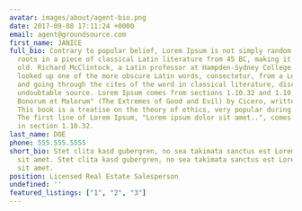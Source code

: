```yaml
---
avatar: images/about/agent-bio.png
date: 2017-09-08 17:11:24 +0000
email: agent@groundsource.com
first_name: JANICE
full_bio: Contrary to popular belief, Lorem Ipsum is not simply random text. It has
  roots in a piece of classical Latin literature from 45 BC, making it over 2000 years
  old. Richard McClintock, a Latin professor at Hampden-Sydney College in Virginia,
  looked up one of the more obscure Latin words, consectetur, from a Lorem Ipsum passage,
  and going through the cites of the word in classical literature, discovered the
  undoubtable source. Lorem Ipsum comes from sections 1.10.32 and 1.10.33 of "de Finibus
  Bonorum et Malorum" (The Extremes of Good and Evil) by Cicero, written in 45 BC.
  This book is a treatise on the theory of ethics, very popular during the Renaissance.
  The first line of Lorem Ipsum, "Lorem ipsum dolor sit amet..", comes from a line
  in section 1.10.32.
last_name: DOE
phone: 555.555.5555
short_bio: Stet clita kasd gubergren, no sea takimata sanctus est Lorem ipsum dolor
  sit amet. Stet clita kasd gubergren, no sea takimata sanctus est Lorem ipsum dolor
  sit amet.
position: Licensed Real Estate Salesperson
undefined: ''
featured_listings: ["1", "2", "3"]
---
```

